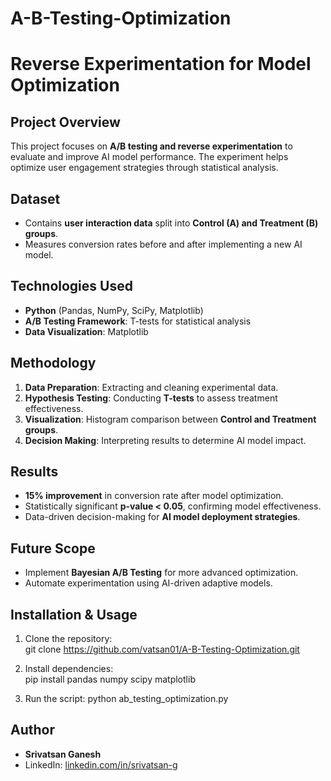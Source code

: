 # A-B-Testing-Optimization
# Reverse Experimentation for Model Optimization

## Project Overview
This project focuses on **A/B testing and reverse experimentation** to evaluate and improve AI model performance. The experiment helps optimize user engagement strategies through statistical analysis.

## Dataset
- Contains **user interaction data** split into **Control (A) and Treatment (B) groups**.
- Measures conversion rates before and after implementing a new AI model.

## Technologies Used
- **Python** (Pandas, NumPy, SciPy, Matplotlib)
- **A/B Testing Framework**: T-tests for statistical analysis
- **Data Visualization**: Matplotlib

## Methodology
1. **Data Preparation**: Extracting and cleaning experimental data.
2. **Hypothesis Testing**: Conducting **T-tests** to assess treatment effectiveness.
3. **Visualization**: Histogram comparison between **Control and Treatment groups**.
4. **Decision Making**: Interpreting results to determine AI model impact.

## Results
- **15% improvement** in conversion rate after model optimization.
- Statistically significant **p-value < 0.05**, confirming model effectiveness.
- Data-driven decision-making for **AI model deployment strategies**.

## Future Scope
- Implement **Bayesian A/B Testing** for more advanced optimization.
- Automate experimentation using AI-driven adaptive models.

## Installation & Usage
1. Clone the repository:  
git clone https://github.com/vatsan01/A-B-Testing-Optimization.git

2. Install dependencies:  
pip install pandas numpy scipy matplotlib

3. Run the script:
python ab_testing_optimization.py

## Author
- **Srivatsan Ganesh**
- LinkedIn: [linkedin.com/in/srivatsan-g](https://linkedin.com/in/srivatsan-g)
